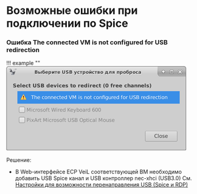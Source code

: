 # Возможные ошибки при подключении по Spice

### Ошибка The connected VM is not configured for USB redirection

!!! example ""
    ![image](../../_assets/vdi/thin_client/spice_usb_error.png)

Решение:

 - В Web-интерфейсе ECP VeiL соответствующей ВМ необходимо добавить USB Spice канал и USB контроллер nec-xhci (USB3.0)
 См. [Настройки для возможности перенаправления USB (Spice и RDP)](../operator_guide/vm_window.md)